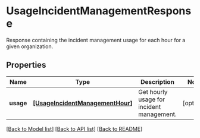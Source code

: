 # UsageIncidentManagementResponse

Response containing the incident management usage for each hour for a given organization.
## Properties
Name | Type | Description | Notes
------------ | ------------- | ------------- | -------------
**usage** | [**[UsageIncidentManagementHour]**](UsageIncidentManagementHour.md) | Get hourly usage for incident management. | [optional] 

[[Back to Model list]](README.md#documentation-for-models) [[Back to API list]](README.md#documentation-for-api-endpoints) [[Back to README]](README.md)


